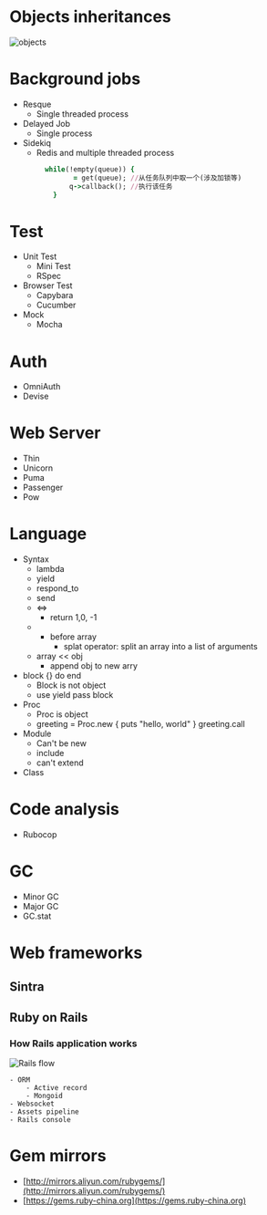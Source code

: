 # Objects inheritances

![objects](https://raw.githubusercontent.com/wahyd4/knowledge-mind-mapping/master/Knowledge.mindnode/resources/0F278DB4-4103-44BA-BCBF-EB702C63D097.png)

# Background jobs
- Resque
	- Single threaded process
- Delayed Job
	- Single process
- Sidekiq
	- Redis and multiple threaded process
      ```ruby
        while(!empty(queue)) {
		       = get(queue); //从任务队列中取一个(涉及加锁等)
		      q->callback(); //执行该任务
          }
      ```

# Test
- Unit Test
	- Mini Test
	- RSpec
- Browser Test
	- Capybara
	- Cucumber
- Mock
	- Mocha

# Auth
- OmniAuth
- Devise

# Web Server
- Thin
- Unicorn
- Puma
- Passenger
- Pow

# Language
- Syntax
	- lambda
	- yield
	- respond_to
	- send
	- <=>
		- return 1,0, -1
	- * before array
		- splat operator: split an array into a list of arguments
	- array << obj
		- append obj to new arry
- block {} do end
	- Block is not object
	- use yield pass block
- Proc
	- Proc is object
	- greeting = Proc.new { puts "hello, world" }  greeting.call
- Module
	- Can't be new
	- include
	- can't extend
- Class

# Code analysis
- Rubocop

# GC
- Minor GC
- Major GC
- GC.stat

# Web frameworks
## Sintra

## Ruby on Rails

### How Rails application works

![Rails flow](https://raw.githubusercontent.com/wahyd4/knowledge-mind-mapping/master/Knowledge.mindnode/resources/01193273-3E02-4AB0-ADE9-037F1577CCB0.png)

	- ORM
		- Active record
		- Mongoid
	- Websocket
	- Assets pipeline
	- Rails console

# Gem mirrors
- [http://mirrors.aliyun.com/rubygems/](http://mirrors.aliyun.com/rubygems/)
- [https://gems.ruby-china.org](https://gems.ruby-china.org)
